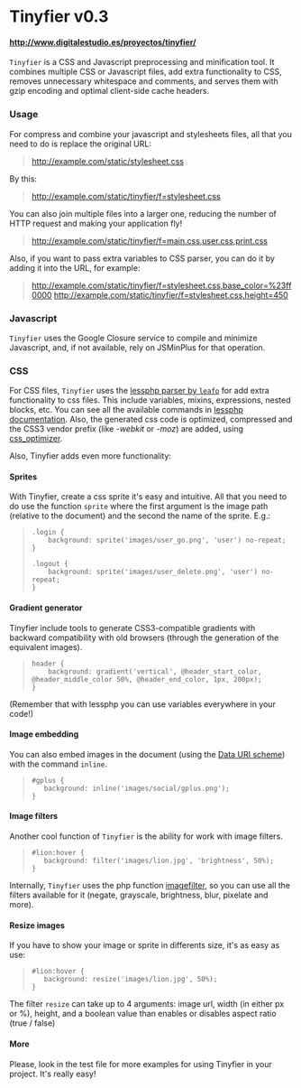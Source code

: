 # Tinyfier v0.3
#### <http://www.digitalestudio.es/proyectos/tinyfier/>

`Tinyfier` is a CSS and Javascript preprocessing and minification tool. 
It combines multiple CSS or Javascript files, add extra functionality to CSS, removes unnecessary whitespace and comments, and serves them with gzip encoding and optimal client-side cache headers.

### Usage

For compress and combine your javascript and stylesheets files, all that you
need to do is replace the original URL:

>http://example.com/static/stylesheet.css

By this:

>http://example.com/static/tinyfier/f=stylesheet.css

You can also join multiple files into a larger one, reducing the number of
HTTP request and making your application fly!

>http://example.com/static/tinyfier/f=main.css,user.css,print.css

Also, if you want to pass extra variables to CSS parser, you can do it by adding
it into the URL, for example:

>http://example.com/static/tinyfier/f=stylesheet.css,base_color=%23ff0000
>http://example.com/static/tinyfier/f=stylesheet.css,height=450

### Javascript

`Tinyfier` uses the Google Closure service to compile and minimize Javascript, and, if not available, 
rely on JSMinPlus for that operation.

### CSS

For CSS files, `Tinyfier` uses the [lessphp parser by `leafo`](http://leafo.net/lessphp/) for add extra functionality to css files. This include 
variables, mixins, expressions, nested blocks, etc. You can see all the available
commands in [lessphp documentation](http://leafo.net/lessphp/docs/). Also, the generated css code is optimized,  compressed and the CSS3 vendor prefix (like -*webkit* or *-moz*) are added, using [css_optimizer](https://github.com/javiermarinros/css_optimizer).

Also, Tinyfier adds even more functionality:

#### Sprites

With Tinyfier, create a css sprite it's easy and intuitive. All that you need to 
do use the function `sprite` where the first argument is the image path (relative 
to the document) and the second the name of the sprite. E.g.:

> 	  .login {
>         background: sprite('images/user_go.png', 'user') no-repeat;
>     }
>
>     .logout {
>         background: sprite('images/user_delete.png', 'user') no-repeat;
>     }

#### Gradient generator

Tinyfier include tools to generate CSS3-compatible gradients with backward 
compatibility with old browsers (through the generation of the equivalent 
images).
    
> 	  header {
>         background: gradient('vertical', @header_start_color, @header_middle_color 50%, @header_end_color, 1px, 200px);
>     }

(Remember that with lessphp you can use variables everywhere in your code!)

#### Image embedding

You can also embed images in the document (using the [Data URI scheme](http://en.wikipedia.org/wiki/Data_URI_scheme)) with the command `inline`.

>     #gplus {
>        background: inline('images/social/gplus.png');
>     }

#### Image filters

Another cool function of `Tinyfier` is the ability for work with image filters.

>     #lion:hover {
>        background: filter('images/lion.jpg', 'brightness', 50%);
>     }

Internally, `Tinyfier` uses the php function [imagefilter](http://www.php.net/manual/function.imagefilter.php), so you can use all the filters available for it (negate, grayscale, brightness, blur, pixelate and more).

#### Resize images

If you have to show your image or sprite in differents size, it's as easy as use:

>     #lion:hover {
>        background: resize('images/lion.jpg', 50%);
>     }

The filter `resize` can take up to 4 arguments: image url, width (in either px or %), height, and a boolean value than enables or disables aspect ratio (true / false)

#### More

Please, look in the test file for more examples for using Tinyfier in your project. It's really easy!